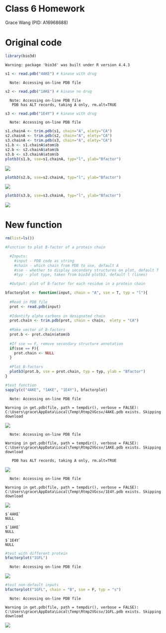 # Class 6 Homework
Grace Wang (PID: A16968688)

# Original code

``` r
library(bio3d)
```

    Warning: package 'bio3d' was built under R version 4.4.3

``` r
s1 <- read.pdb("4AKE") # kinase with drug
```

      Note: Accessing on-line PDB file

``` r
s2 <- read.pdb("1AKE") # kinase no drug
```

      Note: Accessing on-line PDB file
       PDB has ALT records, taking A only, rm.alt=TRUE

``` r
s3 <- read.pdb("1E4Y") # kinase with drug
```

      Note: Accessing on-line PDB file

``` r
s1.chainA <- trim.pdb(s1, chain="A", elety="CA")
s2.chainA <- trim.pdb(s2, chain="A", elety="CA")
s3.chainA <- trim.pdb(s3, chain="A", elety="CA")
s1.b <- s1.chainA$atom$b
s2.b <- s2.chainA$atom$b
s3.b <- s3.chainA$atom$b
plotb3(s1.b, sse=s1.chainA, typ="l", ylab="Bfactor")
```

![](Class06Homework_files/figure-commonmark/unnamed-chunk-1-1.png)

``` r
plotb3(s2.b, sse=s2.chainA, typ="l", ylab="Bfactor")
```

![](Class06Homework_files/figure-commonmark/unnamed-chunk-1-2.png)

``` r
plotb3(s3.b, sse=s3.chainA, typ="l", ylab="Bfactor")
```

![](Class06Homework_files/figure-commonmark/unnamed-chunk-1-3.png)

# New function

``` r
rm(list=ls())

#Function to plot B-factor of a protein chain

  #Inputs:
    #input - PDB code as string
    #chain - which chain from PDB to use, default A
    #sse - whether to display secondary structures on plot, default T
    #typ - plot type, taken from bio3d plotb3, default l (lines)

  #Output: plot of B-factor for each residue in a protein chain

bfactorplot <- function(input, chain = "A", sse = T, typ = "l"){
  
  #Read in PDB file
  prot <- read.pdb(input)
  
  #Identify alpha carbons in designated chain
  prot.chain <- trim.pdb(prot, chain = chain,  elety = "CA")
  
  #Make vector of B-factors
  prot.b <- prot.chain$atom$b
  
  #If sse == F, remove secondary structure annotation
  if(sse == F){
    prot.chain <- NULL
  }
  
  #Plot B-factors
  plotb3(prot.b, sse = prot.chain, typ = typ, ylab = "Bfactor")
}
```

``` r
#test function
sapply(c("4AKE", "1AKE", "1E4Y"), bfactorplot)
```

      Note: Accessing on-line PDB file

    Warning in get.pdb(file, path = tempdir(), verbose = FALSE):
    C:\Users\grace\AppData\Local\Temp\Rtmp2VGcsv/4AKE.pdb exists. Skipping download

![](Class06Homework_files/figure-commonmark/unnamed-chunk-3-1.png)

      Note: Accessing on-line PDB file

    Warning in get.pdb(file, path = tempdir(), verbose = FALSE):
    C:\Users\grace\AppData\Local\Temp\Rtmp2VGcsv/1AKE.pdb exists. Skipping download

       PDB has ALT records, taking A only, rm.alt=TRUE

![](Class06Homework_files/figure-commonmark/unnamed-chunk-3-2.png)

      Note: Accessing on-line PDB file

    Warning in get.pdb(file, path = tempdir(), verbose = FALSE):
    C:\Users\grace\AppData\Local\Temp\Rtmp2VGcsv/1E4Y.pdb exists. Skipping download

![](Class06Homework_files/figure-commonmark/unnamed-chunk-3-3.png)

    $`4AKE`
    NULL

    $`1AKE`
    NULL

    $`1E4Y`
    NULL

``` r
#test with different protein
bfactorplot("1GFL")
```

      Note: Accessing on-line PDB file

![](Class06Homework_files/figure-commonmark/unnamed-chunk-3-4.png)

``` r
#test non-default inputs
bfactorplot("1GFL", chain = "B", sse = F, typ = "s")
```

      Note: Accessing on-line PDB file

    Warning in get.pdb(file, path = tempdir(), verbose = FALSE):
    C:\Users\grace\AppData\Local\Temp\Rtmp2VGcsv/1GFL.pdb exists. Skipping download

![](Class06Homework_files/figure-commonmark/unnamed-chunk-3-5.png)
